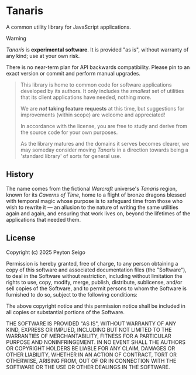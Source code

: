# Tanaris

A common utility library for JavaScript applications.

> [!WARNING]
>
> _Tanaris_ is **experimental software**. It is provided "as is", without
> warranty of any kind; use at your own risk.
>
> There is no near-term plan for API backwards compatibility. Please pin to an
> exact version or commit and perform manual upgrades.

> This library is home to common code for software applications developed by
> its authors. It only includes the _smallest_ set of utilities that its client
> applications have needed, nothing more.
>
> We are **_not_ taking feature requests** at this time, but suggestions for
> improvements (within scope) are welcome and appreciated!
>
> In accordance with the license, you are free to study and derive from the
> source code for your own purposes.
>
> As the library matures and the domains it serves becomes clearer, we may
> someday consider moving _Tanaris_ in a direction towards being a 'standard
> library' of sorts for general use.

## History

The name comes from the fictional _Warcraft_ universe's _Tanaris_ region, known
for its _Caverns of Time_, home to a flight of bronze dragons blessed with
temporal magic whose purpose is to safeguard time from those who wish to
rewrite it — an allusion to the nature of writing the same utilities again and
again, and ensuring that work lives on, beyond the lifetimes of the
applications that needed them.

## License

Copyright (c) 2025 Peyton Seigo

Permission is hereby granted, free of charge, to any person obtaining a copy
of this software and associated documentation files (the "Software"), to deal
in the Software without restriction, including without limitation the rights
to use, copy, modify, merge, publish, distribute, sublicense, and/or sell
copies of the Software, and to permit persons to whom the Software is
furnished to do so, subject to the following conditions:

The above copyright notice and this permission notice shall be included in all
copies or substantial portions of the Software.

THE SOFTWARE IS PROVIDED "AS IS", WITHOUT WARRANTY OF ANY KIND, EXPRESS OR
IMPLIED, INCLUDING BUT NOT LIMITED TO THE WARRANTIES OF MERCHANTABILITY,
FITNESS FOR A PARTICULAR PURPOSE AND NONINFRINGEMENT. IN NO EVENT SHALL THE
AUTHORS OR COPYRIGHT HOLDERS BE LIABLE FOR ANY CLAIM, DAMAGES OR OTHER
LIABILITY, WHETHER IN AN ACTION OF CONTRACT, TORT OR OTHERWISE, ARISING FROM,
OUT OF OR IN CONNECTION WITH THE SOFTWARE OR THE USE OR OTHER DEALINGS IN THE
SOFTWARE.
